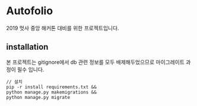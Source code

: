 # Autofolio 

2019 멋사 중앙 해커톤 대비를 위한 프로젝트입니다.

## installation

본 프로젝트는 gitignore에서 db 관련 정보를 모두 배제해두었으므로 마이그레이트 과정이 필수 입니다.

~~~
// 설치 
pip -r install requirements.txt && 
python manage.py makemigrations && 
python manage.py migrate
~~~

